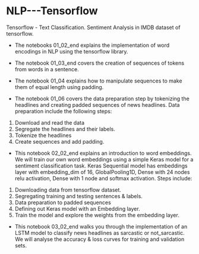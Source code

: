 # NLP---Tensorflow
Tensorflow - Text Classification. Sentiment Analysis in IMDB dataset of tensorflow. 
- The notebooks 01_02_end explains the implementation of word encodings in NLP using the tensorflow library.

- The notebook 01_03_end covers the creation of sequences of tokens from words in a sentence.

- The notebook 01_04 explains how to manipulate sequences to make them of equal length using padding.

- The notebook 01_06 covers the data preparation step by tokenizing the headlines and creating padded sequences of news headlines.
Data preparation include the following steps:
1. Download and read the data
2. Segregate the headlines and their labels.
3. Tokenize the headlines
4. Create sequences and add padding.

- This notebook 02_02_end explains an introduction to word embeddings. We will train our own word embeddings using a simple Keras model for a sentiment classification task. Keras Sequential model has embeddings layer with embedding_dim of 16, GlobalPooling1D, Dense with 24 nodes relu activation, Dense with 1 node and softmax activation.
Steps include:
1. Downloading data from tensorflow dataset.
2. Segregating training and testing sentences & labels.
3. Data preparation to padded sequences
4. Defining out Keras model with an Embedding layer.
5. Train the model and explore the weights from the embedding layer.

- This notebook 03_02_end walks you through the implementation of an LSTM model to classify news headlines as sarcastic or not_sarcastic. We will analyse the accuracy & loss curves for training and validation sets.

